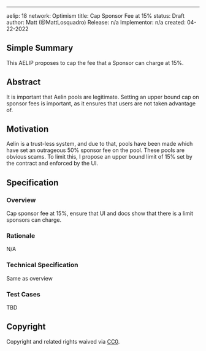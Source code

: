 ---

aelip: 18
network: Optimism
title: Cap Sponsor Fee at 15%
status: Draft
author: Matt (@MattLosquadro)
Release: n/a
Implementor: n/a
created: 04-22-2022

## Simple Summary

This AELIP proposes to cap the fee that a Sponsor can charge at 15%.

## Abstract

It is important that Aelin pools are legitimate. Setting an upper bound cap on sponsor fees is important, as it ensures that users are not taken advantage of.

## Motivation

Aelin is a trust-less system, and due to that, pools have been made which have set an outrageous 50% sponsor fee on the pool. These pools are obvious scams. To limit this, I propose an upper bound limit of 15% set by the contract and enforced by the UI.

## Specification

### Overview

Cap sponsor fee at 15%, ensure that UI and docs show that there is a limit sponsors can charge.

### Rationale

N/A

### Technical Specification

Same as overview

### Test Cases

TBD

## Copyright

Copyright and related rights waived via [CC0](https://creativecommons.org/publicdomain/zero/1.0/).

